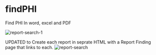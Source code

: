 # findPHI
Find PHI In word, excel and PDF

![report-search-1](https://github.com/wizhardhacker1/findPHI/assets/46620390/431f1154-bb92-4cab-a4f8-277b075c10fb)


UPDATED to Create each report in seprate HTML with a Report Finding page that links to each.
![report-search](https://github.com/wizhardhacker1/findPHI/assets/46620390/5650ee3a-b0d4-4a42-a59f-d1bdb7a25194)
